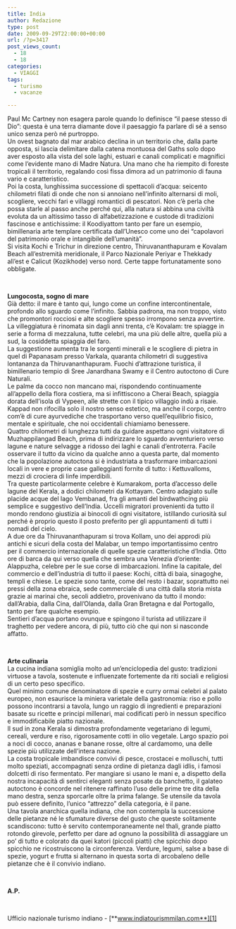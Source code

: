 ```yaml
---
title: India
author: Redazione
type: post
date: 2009-09-29T22:00:00+00:00
url: /?p=3417
post_views_count:
  - 18
  - 18
categories:
  - VIAGGI
tags:
  - turismo
  - vacanze

---
```

Paul Mc Cartney non esagera parole quando lo definisce &ldquo;il paese stesso di Dio&rdquo;: questa &egrave; una terra diamante dove il paesaggio fa parlare di s&eacute; a senso unico senza per&ograve; n&eacute; purtroppo.  
Un ovest bagnato dal mar arabico declina in un territorio che, dalla parte opposta, si lascia delimitare dalla catena montuosa del Gaths solo dopo aver esposto alla vista del sole laghi, estuari e canali complicati e magnifici come l&rsquo;evidente mano di Madre Natura. Una mano che ha riempito di foreste tropicali il territorio, regalando cos&igrave; fissa dimora ad un patrimonio di fauna vario e caratteristico.  
Poi la costa, lunghissima successione di spettacoli d&rsquo;acqua: seicento chilometri filati di onde che non si annoiano nell&rsquo;infinito alternarsi di moli, scogliere, vecchi fari e villaggi romantici di pescatori. Non c&rsquo;&egrave; perla che possa starle al passo anche perch&eacute; qui, alla natura si abbina una civilt&agrave; evoluta da un altissimo tasso di alfabetizzazione e custode di tradizioni fascinose e antichissime: il Koodiyattom tanto per fare un esempio, bimillenaria arte templare certificata dall&rsquo;Unesco come uno dei &ldquo;capolavori del patrimonio orale e intangibile dell&rsquo;umanit&agrave;&rdquo;.  
Si visita Kochi e Trichur in direzione centro, Thiruvananthapuram e Kovalam Beach all&#8217;estremit&agrave; meridionale, il Parco Nazionale Periyar e Thekkady all&#8217;est e Calicut (Kozikhode) verso nord. Certe tappe fortunatamente sono obbligate.

&nbsp;

**Lungocosta, sogno di mare**  
Gi&agrave; detto: il mare &egrave; tanto qui, lungo come un confine intercontinentale, profondo allo sguardo come l&rsquo;infinito. Sabbia padrona, ma non troppo, visto che promontori rocciosi e alte scogliere spesso irrompono senza avvertire. La villeggiatura &egrave; rinomata sin dagli anni trenta, c&rsquo;&egrave; Kovalam: tre spiagge in serie a forma di mezzaluna, tutte celebri, ma una pi&ugrave; delle altre, quella pi&ugrave; a sud, la cosiddetta spiaggia del faro.  
La suggestione aumenta tra le sorgenti minerali e le scogliere di pietra in quel di Papanasam presso Varkala, quaranta chilometri di suggestiva lontananza da Thiruvananthapuram. Fuochi d&rsquo;attrazione turistica, il bimillenario tempio di Sree Janardhana Swamy e il Centro autoctono di Cure Naturali.  
Le palme da cocco non mancano mai, rispondendo continuamente all&rsquo;appello della flora costiera, ma si infittiscono a Cherai Beach, spiaggia dorata dell&rsquo;isola di Vypeen, alle strette con il tipico villaggio ind&ugrave; a risaie.  
Kappad non rifocilla solo il nostro senso estetico, ma anche il corpo, centro com&rsquo;&egrave; di cure ayurvediche che trasportano verso quell&rsquo;equilibrio fisico, mentale e spirituale, che noi occidentali chiamiamo benessere.  
Quattro chilometri di lunghezza tutti da guidare aspettano ogni visitatore di Muzhappilangad Beach, prima di indirizzare lo sguardo avventuriero verso lagune e nature selvagge a ridosso dei laghi e canali d&rsquo;entroterra. Facile osservare il tutto da vicino da qualche anno a questa parte, dal momento che la popolazione autoctona si &egrave; industriata a trasformare imbarcazioni locali in vere e proprie case galleggianti fornite di tutto: i Kettuvalloms, mezzi di crociera di linfe imperdibili.  
Tra queste particolarmente celebre &egrave; Kumarakom, porta d&rsquo;accesso delle lagune del Kerala, a dodici chilometri da Kottayam. Centro adagiato sulle placide acque del lago Vembanad, fra gli amanti del birdwathcing pi&ugrave; semplice e suggestivo dell&rsquo;India. Uccelli migratori provenienti da tutto il mondo rendono giustizia ai binocoli di ogni visitatore, istillando curiosit&agrave; sul perch&eacute; &egrave; proprio questo il posto preferito per gli appuntamenti di tutti i nomadi del cielo.  
A due ore da Thiruvananthapuram si trova Kollam, uno dei approdi pi&ugrave; antichi e sicuri della costa del Malabar, un tempo importantissimo centro per il commercio internazionale di quelle spezie caratteristiche d&rsquo;India. Otto ore di barca da qui verso quella che sembra una Venezia d&rsquo;oriente: Alappuzha, celebre per le sue corse di imbarcazioni. Infine la capitale, del commercio e dell&rsquo;industria di tutto il paese: Kochi, citt&agrave; di baia, sinagoghe, templi e chiese. Le spezie sono tante, come del resto i bazar, soprattutto nei pressi della zona ebraica, sede commerciale di una citt&agrave; dalla storia mista grazie ai marinai che, secoli addietro, provenivano da tutto il mondo: dall&rsquo;Arabia, dalla Cina, dall&rsquo;Olanda, dalla Gran Bretagna e dal Portogallo, tanto per fare qualche esempio.  
Sentieri d&rsquo;acqua portano ovunque e spingono il turista ad utilizzare il traghetto per vedere ancora, di pi&ugrave;, tutto ci&ograve; che qui non si nasconde affatto.

&nbsp;

**Arte culinaria**  
La cucina indiana somiglia molto ad un&rsquo;enciclopedia del gusto: tradizioni virtuose a tavola, sostenute e influenzate fortemente da riti sociali e religiosi di un certo peso specifico.  
Quel minimo comune denominatore di spezie e curry ormai celebri al palato europeo, non esaurisce la miniera varietale della gastronomia: riso e pollo possono incontrarsi a tavola, lungo un raggio di ingredienti e preparazioni basate su ricette e principi millenari, mai codificati per&ograve; in nessun specifico e immodificabile piatto nazionale.  
Il sud in zona Kerala si dimostra profondamente vegetariano di legumi, cereali, verdure e riso, rigorosamente cotti in olio vegetale. Largo spazio poi a noci di cocco, ananas e banane rosse, oltre al cardamomo, una delle spezie pi&ugrave; utilizzate dell&rsquo;intera nazione.  
La costa tropicale imbandisce convivi di pesce, crostacei e molluschi, tutti molto speziati, accompagnati senza ordine di pietanza dagli idlis, i famosi dolcetti di riso fermentato. Per mangiare si usano le mani e, a dispetto della nostra incapacit&agrave; di sentirci eleganti senza posate da banchetto, il galateo autoctono &egrave; concorde nel ritenere raffinato l&rsquo;uso delle prime tre dita della mano destra, senza sporcarle oltre la prima falange. Se utensile da tavola pu&ograve; essere definito, l&rsquo;unico &ldquo;attrezzo&rdquo; della categoria, &egrave; il pane.  
Una tavola anarchica quella indiana, che non contempla la successione delle pietanze n&eacute; le sfumature diverse del gusto che queste solitamente scandiscono: tutto &egrave; servito contemporaneamente nel thali, grande piatto rotondo girevole, perfetto per dare ad ognuno la possibilit&agrave; di assaggiare un po&rsquo; di tutto e colorato da quei katori (piccoli piatti) che spicchio dopo spicchio ne ricostruiscono la circonferenza. Verdure, legumi, salse a base di spezie, yogurt e frutta si alternano in questa sorta di arcobaleno delle pietanze che &egrave; il convivio indiano.

&nbsp;

**A.P.**

&nbsp;

Ufficio nazionale turismo indiano &#45;&nbsp;[**www.indiatourismmilan.com**][1]

 [1]: https://www.indiatourismmilan.com/